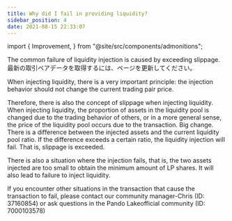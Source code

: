 ```yaml
---
title: Why did I fail in providing liquidity?
sidebar_position: 4
date: 2021-08-15 22:33:07
---
```


import { Improvement, } from "@site/src/components/admonitions";

<Improvement />


The common failure of liquidity injection is caused by exceeding slippage. 最新の取引ペアデータを取得するには、ページを更新してください。

When injecting liquidity, there is a very important principle: the injection behavior should not change the current trading pair price.

Therefore, there is also the concept of slippage when injecting liquidity. When injecting liquidity, the proportion of assets in the liquidity pool is changed due to the trading behavior of others, or in a more general sense, the price of the liquidity pool occurs due to the transaction. Big change. There is a difference between the injected assets and the current liquidity pool ratio. If the difference exceeds a certain ratio, the liquidity injection will fail. That is, slippage is exceeded.

There is also a situation where the injection fails, that is, the two assets injected are too small to obtain the minimum amount of LP shares. It will also lead to failure to inject liquidity.

If you encounter other situations in the transaction that cause the transaction to fail, please contact our community manager-Chris (ID: 37160854) or ask questions in the Pando Lakeofficial community (ID: 7000103578)